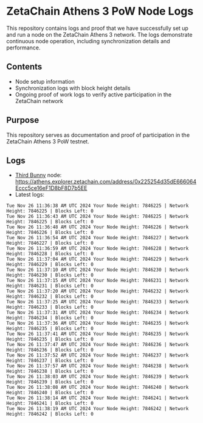 # ZetaChain Athens 3 PoW Node Logs
This repository contains logs and proof that we have successfully set up and run a node on the ZetaChain Athens 3 network. The logs demonstrate continuous node operation, including synchronization details and performance.

## Contents
- Node setup information
- Synchronization logs with block height details
- Ongoing proof of work logs to verify active participation in the ZetaChain network

## Purpose
This repository serves as documentation and proof of participation in the ZetaChain Athens 3 PoW testnet.

## Logs

- [Third Bunny](https://thirdbunny.xyz/) node: https://athens.explorer.zetachain.com/address/0x225254d35dE666064Eccc5ce16eF1D8bF8D7b5EE
- Latest logs:
```
Tue Nov 26 11:36:38 AM UTC 2024 Your Node Height: 7846225 | Network Height: 7846225 | Blocks Left: 0
Tue Nov 26 11:36:43 AM UTC 2024 Your Node Height: 7846225 | Network Height: 7846225 | Blocks Left: 0
Tue Nov 26 11:36:48 AM UTC 2024 Your Node Height: 7846226 | Network Height: 7846226 | Blocks Left: 0
Tue Nov 26 11:36:54 AM UTC 2024 Your Node Height: 7846227 | Network Height: 7846227 | Blocks Left: 0
Tue Nov 26 11:36:59 AM UTC 2024 Your Node Height: 7846228 | Network Height: 7846228 | Blocks Left: 0
Tue Nov 26 11:37:04 AM UTC 2024 Your Node Height: 7846229 | Network Height: 7846229 | Blocks Left: 0
Tue Nov 26 11:37:10 AM UTC 2024 Your Node Height: 7846230 | Network Height: 7846230 | Blocks Left: 0
Tue Nov 26 11:37:15 AM UTC 2024 Your Node Height: 7846231 | Network Height: 7846231 | Blocks Left: 0
Tue Nov 26 11:37:20 AM UTC 2024 Your Node Height: 7846232 | Network Height: 7846232 | Blocks Left: 0
Tue Nov 26 11:37:25 AM UTC 2024 Your Node Height: 7846233 | Network Height: 7846233 | Blocks Left: 0
Tue Nov 26 11:37:31 AM UTC 2024 Your Node Height: 7846234 | Network Height: 7846234 | Blocks Left: 0
Tue Nov 26 11:37:36 AM UTC 2024 Your Node Height: 7846235 | Network Height: 7846235 | Blocks Left: 0
Tue Nov 26 11:37:41 AM UTC 2024 Your Node Height: 7846235 | Network Height: 7846235 | Blocks Left: 0
Tue Nov 26 11:37:47 AM UTC 2024 Your Node Height: 7846236 | Network Height: 7846236 | Blocks Left: 0
Tue Nov 26 11:37:52 AM UTC 2024 Your Node Height: 7846237 | Network Height: 7846237 | Blocks Left: 0
Tue Nov 26 11:37:57 AM UTC 2024 Your Node Height: 7846238 | Network Height: 7846238 | Blocks Left: 0
Tue Nov 26 11:38:03 AM UTC 2024 Your Node Height: 7846239 | Network Height: 7846239 | Blocks Left: 0
Tue Nov 26 11:38:08 AM UTC 2024 Your Node Height: 7846240 | Network Height: 7846240 | Blocks Left: 0
Tue Nov 26 11:38:14 AM UTC 2024 Your Node Height: 7846241 | Network Height: 7846241 | Blocks Left: 0
Tue Nov 26 11:38:19 AM UTC 2024 Your Node Height: 7846242 | Network Height: 7846242 | Blocks Left: 0
```
